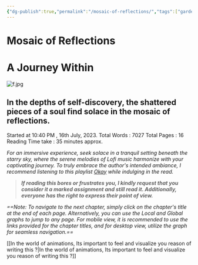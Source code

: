 ```yaml
---
{"dg-publish":true,"permalink":"/mosaic-of-reflections/","tags":["gardenEntry"],"noteIcon":""}
---
```



# Mosaic of Reflections
# A Journey Within


![f.jpg](/img/user/f.jpg)


## In the depths of self-discovery, the shattered pieces of a soul find solace in the mosaic of reflections.


Started at 10:40 PM , 16th July, 2023.
Total Words : 7027
Total Pages : 16
Reading Time take : 35 minutes approx.

*For an immersive experience, seek solace in a tranquil setting beneath the starry sky, where the serene melodies of Lofi music harmonize with your captivating journey. To truly embrace the author's intended ambiance, I recommend listening to this playlist [Okay](https://open.spotify.com/playlist/43R2AwZ90xGMq8CmrWCE6I?si=e32a8cf1de834778) while indulging in the read.*

>***If reading this bores or frustrates you, I kindly request that you consider it a marked assignment and still read it. Additionally, everyone has the right to express their point of view.***

*==Note: To navigate to the next chapter, simply click on the chapter's title at the end of each page. Alternatively, you can use the Local and Global graphs to jump to any page. For mobile view, it is recommended to use the links provided for the chapter titles, and for desktop view, utilize the graph for seamless navigation.==*
  
[[In the world of animations, Its important to feel and visualize you reason of writing this ?\|In the world of animations, Its important to feel and visualize you reason of writing this ?]]






